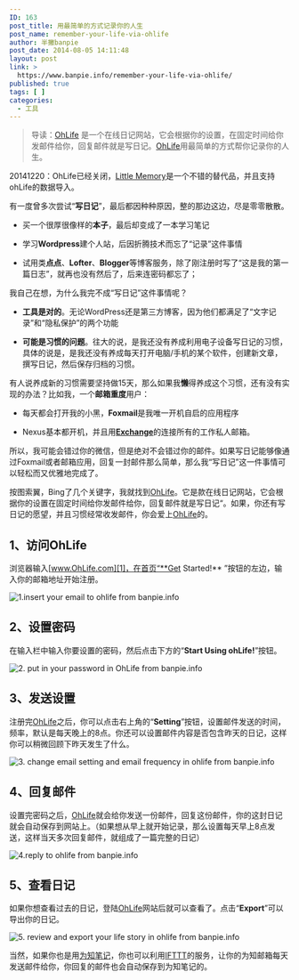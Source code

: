 ```yaml
---
ID: 163
post_title: 用最简单的方式记录你的人生
post_name: remember-your-life-via-ohlife
author: 半撇banpie
post_date: 2014-08-05 14:11:48
layout: post
link: >
  https://www.banpie.info/remember-your-life-via-ohlife/
published: true
tags: [ ]
categories:
  - 工具
---
```

> 导读：[OhLife][1] 是一个在线日记网站，它会根据你的设置，在固定时间给你发邮件给你，回复邮件就是写日记。[OhLife][1]用最简单的方式帮你记录你的人生。

20141220：OhLife已经关闭，[Little Memory][2]是一个不错的替代品，并且支持ohLife的数据导入。

有一度曾多次尝试“**写日记**”，最后都因种种原因，整的那边这边，尽是零零散散。

*   买一个很厚很像样的**本子**，最后却变成了一本学习笔记

*   学习**Wordpress**建个人站，后因折腾技术而忘了“记录”这件事情

*   试用类**点点**、**Lofter**、**Blogger**等博客服务，除了刚注册时写了“这是我的第一篇日志”，就再也没有然后了，后来连密码都忘了；

我自己在想，为什么我完不成“写日记”这件事情呢？

*   **工具是对的**。无论WordPress还是第三方博客，因为他们都满足了“文字记录”和“隐私保护”的两个功能

*   **可能是习惯的问题**。往大的说，是我还没有养成利用电子设备写日记的习惯，具体的说是，是我还没有养成每天打开电脑/手机的某个软件，创建新文章，撰写日记，然后保存归档的习惯。

有人说养成新的习惯需要坚持做15天，那么如果我**懒**得养成这个习惯，还有没有实现的办法？比如我，一个**邮箱重度**用户：

*   每天都会打开我的小黑，**Foxmail**是我唯一开机自启的应用程序

*   Nexus基本都开机，并且用[**Exchange**][3]的连接所有的工作私人邮箱。

所以，我可能会错过你的微信，但是绝对不会错过你的邮件。如果写日记能够像通过Foxmail或者邮箱应用，回复一封邮件那么简单，那么我“写日记”这一件事情可以轻松而又优雅地完成了。

按图索翼，Bing了几个关键字，我就找到[OhLife][1]。它是款在线日记网站，它会根据你的设置在固定时间给你发邮件给你，回复邮件就是写日记“。如果，你还有写日记的愿望，并且习惯经常收发邮件，你会爱上[OhLife][1]的。

## 1、访问OhLife

浏览器输入[www.OhLife.com][1]，在首页“**Get Started!** ”按钮的左边，输入你的邮箱地址开始注册。

![1.insert your email to ohlife from banpie.info][4]

## 2、设置密码

在输入栏中输入你要设置的密码，然后点击下方的“**Start Using ohLife!**”按钮。

![2. put in your password in OhLife from banpie.info][5]

## 3、发送设置

注册完[OhLife][1]之后，你可以点击右上角的“**Setting**”按钮，设置邮件发送的时间，频率，默认是每天晚上的8点。你还可以设置邮件内容是否包含昨天的日记，这样你可以稍微回顾下昨天发生了什么。

![3. change email setting and email frequency in ohlife from banpie.info][6]

## 4、回复邮件

设置完密码之后，[OhLife][1]就会给你发送一份邮件，回复这份邮件，你的这封日记就会自动保存到网站上。（如果想从早上就开始记录，那么设置每天早上8点发送，这样当天多次回复邮件，就组成了一篇完整的日记）

![4.reply to ohlife from banpie.info][7]

## 5、查看日记

如果你想查看过去的日记，登陆[OhLife][1]网站后就可以查看了。点击“**Export**”可以导出你的日记。

![5. review and export your life story in ohlife from banpie.info][8]

当然，如果你也是用[为知笔记][9]，你也可以利用[IFTTT][10]的服务，让你的为知邮箱每天发送邮件给你，你回复的邮件也会自动保存到为知笔记的。

 [1]: http://www.ohlife.com
 [2]: https://thelittlememory.com/
 [3]: http://www.banpie.info/how-to-sync-contacts-with-exchange-services/ "如何用Exchange同步电脑和手机的联系人"
 [4]: http://www.banpie.info/wp-content/uploads/2018/11/1.insert-your-email-to-ohlife-from-banpie.info_-600x278.jpg
 [5]: http://7arnhx.com1.z0.glb.clouddn.com/wp-content/uploads/2014/08/2.-put-in-your-password-in-OhLife-from-banpie.info_.jpg
 [6]: http://7arnhx.com1.z0.glb.clouddn.com/wp-content/uploads/2014/08/3.-change-email-setting-and-email-frequency-in-ohlife-from-banpie.info_.jpg
 [7]: http://7arnhx.com1.z0.glb.clouddn.com/wp-content/uploads/2014/08/4.reply-to-ohlife-from-banpie.info_.jpg
 [8]: http://7arnhx.com1.z0.glb.clouddn.com/wp-content/uploads/2014/08/5.-review-and-export-your-life-story-in-ohlife-from-banpie.info_.jpg
 [9]: http://www.banpie.info/how-to-use-wiz-note-for-collaboration/ "如何做一次协同报道：从采集到共享"
 [10]: http://www.banpie.info/how-to-use-ifttt-to-automate-your-daily-life/ "如何让整个互联网都为你工作"
<!--stackedit_data:
eyJoaXN0b3J5IjpbLTIzNjQ1ODM0MV19
-->